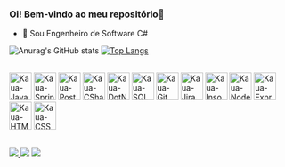 ### Oi! Bem-vindo ao meu repositório👋

- 🌱 Sou Engenheiro de Software C#

![Anurag's GitHub stats](https://github-readme-stats.vercel.app/api?username=KauaVilasBoas&show_icons=true&theme=merko)
[![Top Langs](https://github-readme-stats.vercel.app/api/top-langs/?username=KauaVilasBoas&layout=compact&theme=merko)](https://github.com/KauaVilasBoas/github-readme-stats)
<div style="display: inline-block;"><br>
        <img alt="Kaua-Java" height="50" width="40" src="https://cdn.jsdelivr.net/gh/devicons/devicon/icons/java/java-original-wordmark.svg"/>
        <img alt="Kaua-SpringBoot" height="50" width="40" src="https://cdn.jsdelivr.net/gh/devicons/devicon/icons/spring/spring-original-wordmark.svg" />
        <img alt="Kaua-PostgreSQL" height="50" width="40" src="https://cdn.jsdelivr.net/gh/devicons/devicon/icons/postgresql/postgresql-original-wordmark.svg"/>
        <img alt="Kaua-CSharp" height="50" width="40" src="https://cdn.jsdelivr.net/gh/devicons/devicon@latest/icons/csharp/csharp-original.svg" />
        <img alt="Kaua-DotNetCore" height="50" width="40" src="https://cdn.jsdelivr.net/gh/devicons/devicon@latest/icons/dotnetcore/dotnetcore-original.svg" />
        <img alt="Kaua-SQLServer" height="50" width="40" src="https://cdn.jsdelivr.net/gh/devicons/devicon@latest/icons/microsoftsqlserver/microsoftsqlserver-original-wordmark.svg" />
        <img alt="Kaua-Git" height="50" width="40" src="https://cdn.jsdelivr.net/gh/devicons/devicon/icons/git/git-plain.svg" />
        <img alt="Kaua-Jira" height="50" width="40" src="https://cdn.jsdelivr.net/gh/devicons/devicon@latest/icons/jira/jira-original-wordmark.svg" />
        <img alt="Kaua-Insomnia" height="50" width="40" src="https://cdn.jsdelivr.net/gh/devicons/devicon@latest/icons/insomnia/insomnia-original.svg" />
        <img alt="Kaua-NodeJS" height="50" width="40" src="https://cdn.jsdelivr.net/gh/devicons/devicon/icons/nodejs/nodejs-plain.svg" />
        <img alt="Kaua-Express" height="50" width="40" src="https://cdn.jsdelivr.net/gh/devicons/devicon/icons/express/express-original.svg" />
        <img alt="Kaua-HTML" height="50" width="40" src="https://cdn.jsdelivr.net/gh/devicons/devicon/icons/html5/html5-original-wordmark.svg"/>
        <img alt="Kaua-CSS" height="50" width="40" src="https://cdn.jsdelivr.net/gh/devicons/devicon/icons/css3/css3-original-wordmark.svg"/>
        
          
</div>

##

<div>
   <a href="https://www.linkedin.com/in/kau%C3%A3-vilas-boas-375357225/" target="_blank"> <img src="https://img.shields.io/badge/LinkedIn-0077B5?style=for-the-badge&logo=linkedin&logoColor=white"> </a>
   <a href="https://www.instagram.com/kauacaldeira._/" target="_blank"> <img src="https://img.shields.io/badge/Instagram-E4405F?style=for-the-badge&logo=instagram&logoColor=white" ></a>
   <a href= "mailto:kauacaldeira@hotmail.com" target="_blank"> <img src="https://img.shields.io/badge/Microsoft_Outlook-0078D4?style=for-the-badge&logo=microsoft-outlook&logoColor=white" ></a>
</div>
